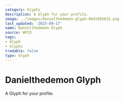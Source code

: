 ```yaml
---
category: Glyphs
description: A Glyph for your profile.
image: ../images/danielthedemon-glyph-0bd195b632.png
last_updated: '2025-09-17'
name: Danielthedemon Glyph
source: WFCD
tags:
- Glyph
- Glyphs
tradable: false
type: Glyph
---
```


# Danielthedemon Glyph

A Glyph for your profile.

